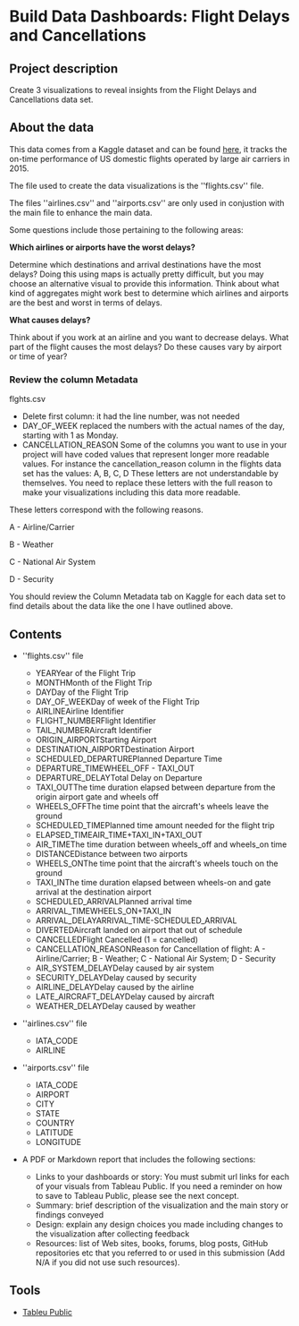 # Build Data Dashboards: Flight Delays and Cancellations

## Project description
Create 3 visualizations to reveal insights from the Flight Delays and Cancellations data set. 


## About the data

This data comes from a Kaggle dataset and can be found [here](https://www.kaggle.com/usdot/flight-delays#flights.csv), it tracks the on-time performance of US domestic flights operated by large air carriers in 2015. 

The file used to create the data visualizations is the ''flights.csv'' file. 

The files ''airlines.csv'' and ''airports.csv'' are only used in conjustion with the main file to enhance the main data. 

Some questions include those pertaining to the following areas:

**Which airlines or airports have the worst delays?**

Determine which destinations and arrival destinations have the most delays? Doing this using maps is actually pretty difficult, but you may choose an alternative visual to provide this information. Think about what kind of aggregates might work best to determine which airlines and airports are the best and worst in terms of delays.

**What causes delays?**

Think about if you work at an airline and you want to decrease delays. What part of the flight causes the most delays? Do these causes vary by airport or time of year?


### Review the column Metadata
flghts.csv
- Delete first column: it had the line number, was not needed
- DAY_OF_WEEK replaced the numbers with the actual names of the day, starting with 1 as Monday. 
- CANCELLATION_REASON
Some of the columns you want to use in your project will have coded values that represent longer more readable values. For instance the cancellation_reason column in the flights data set has the values: A, B, C, D These letters are not understandable by themselves. You need to replace these letters with the full reason to make your visualizations including this data more readable.

These letters correspond with the following reasons.

A - Airline/Carrier

B - Weather

C - National Air System

D - Security

You should review the Column Metadata tab on Kaggle for each data set to find details about the data like the one I have outlined above.


## Contents
- ''flights.csv'' file
	- YEARYear of the Flight Trip
	- MONTHMonth of the Flight Trip
	- DAYDay of the Flight Trip
	- DAY_OF_WEEKDay of week of the Flight Trip
	- AIRLINEAirline Identifier
	- FLIGHT_NUMBERFlight Identifier
	- TAIL_NUMBERAircraft Identifier
	- ORIGIN_AIRPORTStarting Airport
	- DESTINATION_AIRPORTDestination Airport
	- SCHEDULED_DEPARTUREPlanned Departure Time
	- DEPARTURE_TIMEWHEEL_OFF - TAXI_OUT
	- DEPARTURE_DELAYTotal Delay on Departure
	- TAXI_OUTThe time duration elapsed between departure from the origin airport gate and wheels off
	- WHEELS_OFFThe time point that the aircraft's wheels leave the ground
	- SCHEDULED_TIMEPlanned time amount needed for the flight trip
	- ELAPSED_TIMEAIR_TIME+TAXI_IN+TAXI_OUT
	- AIR_TIMEThe time duration between wheels_off and wheels_on time
	- DISTANCEDistance between two airports
	- WHEELS_ONThe time point that the aircraft's wheels touch on the ground
	- TAXI_INThe time duration elapsed between wheels-on and gate arrival at the destination airport
	- SCHEDULED_ARRIVALPlanned arrival time
	- ARRIVAL_TIMEWHEELS_ON+TAXI_IN
	- ARRIVAL_DELAYARRIVAL_TIME-SCHEDULED_ARRIVAL
	- DIVERTEDAircraft landed on airport that out of schedule
	- CANCELLEDFlight Cancelled (1 = cancelled)
	- CANCELLATION_REASONReason for Cancellation of flight: A - Airline/Carrier; B - Weather; C - National Air System; D - Security
	- AIR_SYSTEM_DELAYDelay caused by air system
	- SECURITY_DELAYDelay caused by security
	- AIRLINE_DELAYDelay caused by the airline
	- LATE_AIRCRAFT_DELAYDelay caused by aircraft
	- WEATHER_DELAYDelay caused by weather
	
- ''airlines.csv'' file
	- IATA_CODE
	- AIRLINE
- ''airports.csv'' file
	- IATA_CODE
	- AIRPORT
	- CITY
	- STATE
	- COUNTRY
	- LATITUDE
	- LONGITUDE
- A PDF or Markdown report that includes the following sections:
	- Links to your dashboards or story: You must submit url links for each of your visuals from Tableau Public. If you need a reminder on how to save to Tableau Public, please see the next concept.
	- Summary: brief description of the visualization and the main story or findings conveyed
	- Design: explain any design choices you made including changes to the visualization after collecting feedback
	- Resources: list of Web sites, books, forums, blog posts, GitHub repositories etc that you referred to or used in this submission (Add N/A if you did not use such resources).

## Tools 
- [Tableu Public](https://public.tableau.com/en-us/s/) 
